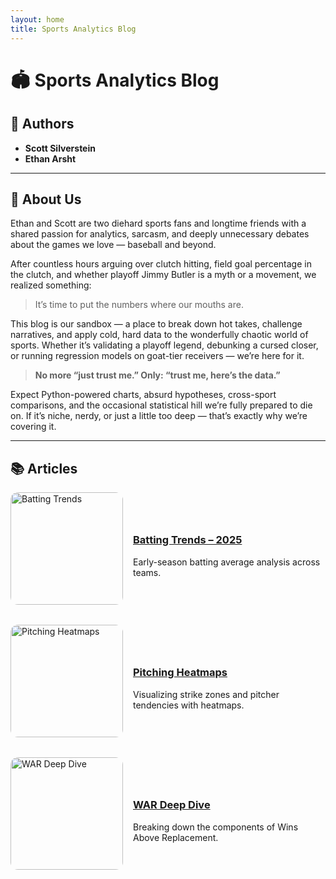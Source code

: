 ```yaml
---
layout: home
title: Sports Analytics Blog
---
```


# 🏟️ Sports Analytics Blog

## 👥 Authors

- **Scott Silverstein**
- **Ethan Arsht**

---

## 🧢 About Us

Ethan and Scott are two diehard sports fans and longtime friends with a shared passion for analytics, sarcasm, and deeply unnecessary debates about the games we love — baseball and beyond.

After countless hours arguing over clutch hitting, field goal percentage in the clutch, and whether playoff Jimmy Butler is a myth or a movement, we realized something:

> It’s time to put the numbers where our mouths are.

This blog is our sandbox — a place to break down hot takes, challenge narratives, and apply cold, hard data to the wonderfully chaotic world of sports. Whether it’s validating a playoff legend, debunking a cursed closer, or running regression models on goat-tier receivers — we’re here for it.

> **No more “just trust me.” Only: “trust me, here’s the data.”**

Expect Python-powered charts, absurd hypotheses, cross-sport comparisons, and the occasional statistical hill we’re fully prepared to die on. If it’s niche, nerdy, or just a little too deep — that’s exactly why we’re covering it.

---

## 📚 Articles

<style>
.article-card {
  display: flex;
  align-items: center;
  margin-bottom: 2rem;
}
.article-card img {
  width: 180px;
  height: auto;
  margin-right: 1rem;
  border-radius: 12px;
}
</style>

<div class="article-card">
  <img src="assets/images/batting-trends-2025.png" alt="Batting Trends">
  <div>
    <h3><a href="https://github.com/your-org/batting-trends-2025">Batting Trends – 2025</a></h3>
    Early-season batting average analysis across teams.
  </div>
</div>

<div class="article-card">
  <img src="assets/images/pitching-heatmaps.png" alt="Pitching Heatmaps">
  <div>
    <h3><a href="https://github.com/your-org/pitching-heatmaps">Pitching Heatmaps</a></h3>
    Visualizing strike zones and pitcher tendencies with heatmaps.
  </div>
</div>

<div class="article-card">
  <img src="assets/images/war-deep-dive.png" alt="WAR Deep Dive">
  <div>
    <h3><a href="https://github.com/your-org/war-analysis">WAR Deep Dive</a></h3>
    Breaking down the components of Wins Above Replacement.
  </div>
</div>
